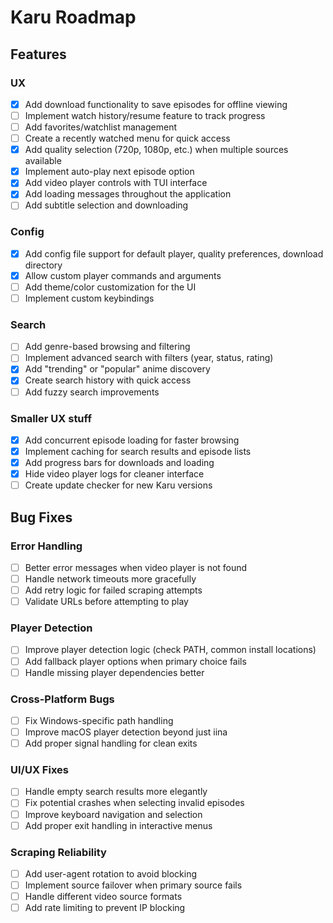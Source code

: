 # Karu Roadmap

## Features

### UX
- [x] Add download functionality to save episodes for offline viewing
- [ ] Implement watch history/resume feature to track progress
- [ ] Add favorites/watchlist management
- [ ] Create a recently watched menu for quick access
- [x] Add quality selection (720p, 1080p, etc.) when multiple sources available
- [x] Implement auto-play next episode option
- [x] Add video player controls with TUI interface
- [x] Add loading messages throughout the application
- [ ] Add subtitle selection and downloading

### Config
- [x] Add config file support for default player, quality preferences, download directory
- [x] Allow custom player commands and arguments
- [ ] Add theme/color customization for the UI
- [ ] Implement custom keybindings

### Search
- [ ] Add genre-based browsing and filtering
- [ ] Implement advanced search with filters (year, status, rating)
- [x] Add "trending" or "popular" anime discovery
- [x] Create search history with quick access
- [ ] Add fuzzy search improvements

### Smaller UX stuff
- [x] Add concurrent episode loading for faster browsing
- [x] Implement caching for search results and episode lists
- [x] Add progress bars for downloads and loading
- [x] Hide video player logs for cleaner interface
- [ ] Create update checker for new Karu versions

## Bug Fixes

### Error Handling
- [ ] Better error messages when video player is not found
- [ ] Handle network timeouts more gracefully
- [ ] Add retry logic for failed scraping attempts
- [ ] Validate URLs before attempting to play

### Player Detection
- [ ] Improve player detection logic (check PATH, common install locations)
- [ ] Add fallback player options when primary choice fails
- [ ] Handle missing player dependencies better

### Cross-Platform Bugs
- [ ] Fix Windows-specific path handling
- [ ] Improve macOS player detection beyond just iina
- [ ] Add proper signal handling for clean exits

### UI/UX Fixes
- [ ] Handle empty search results more elegantly
- [ ] Fix potential crashes when selecting invalid episodes
- [ ] Improve keyboard navigation and selection
- [ ] Add proper exit handling in interactive menus

### Scraping Reliability
- [ ] Add user-agent rotation to avoid blocking
- [ ] Implement source failover when primary source fails
- [ ] Handle different video source formats
- [ ] Add rate limiting to prevent IP blocking
